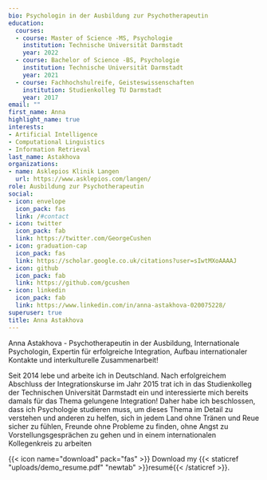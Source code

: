 ```yaml
---
bio: Psychologin in der Ausbildung zur Psychotherapeutin
education: 
  courses:
  - course: Master of Science -MS, Psychologie
    institution: Technische Universität Darmstadt
    year: 2022
  - course: Bachelor of Science -BS, Psychologie
    institution: Technische Universität Darmstadt
    year: 2021
  - course: Fachhochshulreife, Geisteswissenschaften
    institution: Studienkolleg TU Darmstadt
    year: 2017
email: ""
first_name: Anna
highlight_name: true
interests:
- Artificial Intelligence
- Computational Linguistics
- Information Retrieval
last_name: Astakhova
organizations:
- name: Asklepios Klinik Langen
  url: https://www.asklepios.com/langen/
role: Ausbildung zur Psychotherapeutin
social:
- icon: envelope
  icon_pack: fas
  link: /#contact
- icon: twitter
  icon_pack: fab
  link: https://twitter.com/GeorgeCushen
- icon: graduation-cap
  icon_pack: fas
  link: https://scholar.google.co.uk/citations?user=sIwtMXoAAAAJ
- icon: github
  icon_pack: fab
  link: https://github.com/gcushen
- icon: linkedin
  icon_pack: fab
  link: https://www.linkedin.com/in/anna-astakhova-020075228/
superuser: true
title: Anna Astakhova
---
```




Anna Astakhova -  Psychotherapeutin in der Ausbildung, Internationale Psychologin, Expertin für erfolgreiche Integration, Aufbau internationaler Kontakte und interkulturelle Zusammenarbeit!

Seit 2014 lebe und arbeite ich in Deutschland. Nach erfolgreichem Abschluss der Integrationskurse im Jahr 2015 trat ich in das Studienkolleg der Technischen Universität Darmstadt ein und interessierte mich bereits damals für das Thema gelungene Integration! Daher habe ich beschlossen, dass ich Psychologie studieren muss, um dieses Thema im Detail zu verstehen und anderen zu helfen, sich in jedem Land ohne Tränen und Reue sicher zu fühlen, Freunde ohne Probleme zu finden, ohne Angst zu Vorstellungsgesprächen zu gehen und in einem internationalen Kollegenkreis zu arbeiten

{{< icon name="download" pack="fas" >}} Download my {{< staticref "uploads/demo_resume.pdf" "newtab" >}}resumé{{< /staticref >}}.
